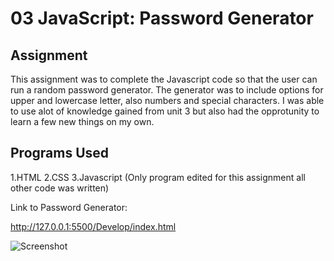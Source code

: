 # 03 JavaScript: Password Generator

## Assignment

This assignment was to complete the Javascript code so that the user can run a random password generator. The generator was to include options for upper and lowercase letter, also numbers and special characters. I was able to use alot of knowledge gained from unit 3 but also had the opprotunity to learn a few new things on my own.

## Programs Used

1.HTML
2.CSS
3.Javascript (Only program edited for this assignment all other code was written)


Link to Password Generator:

http://127.0.0.1:5500/Develop/index.html


![Screenshot](Password-generator.png)